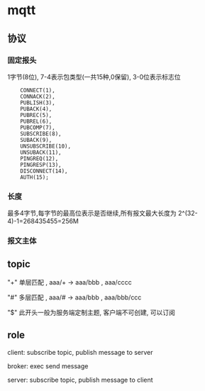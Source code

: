 # mqtt

## 协议
### 固定报头
1字节(8位), 7-4表示包类型(一共15种,0保留), 3-0位表示标志位
```
    CONNECT(1),
    CONNACK(2),
    PUBLISH(3),
    PUBACK(4),
    PUBREC(5),
    PUBREL(6),
    PUBCOMP(7),
    SUBSCRIBE(8),
    SUBACK(9),
    UNSUBSCRIBE(10),
    UNSUBACK(11),
    PINGREQ(12),
    PINGRESP(13),
    DISCONNECT(14),
    AUTH(15);
```
### 长度
最多4字节,每字节的最高位表示是否继续,所有报文最大长度为 2^(32-4)-1=268435455=256M
### 报文主体

## topic 
"+" 单层匹配 , aaa/+  -> aaa/bbb , aaa/cccc

"#" 多层匹配 , aaa/#  -> aaa/bbb , aaa/bbb/ccc

"$" 此开头一般为服务端定制主题, 客户端不可创建, 可以订阅

## role
client: subscribe topic, publish message to server

broker: exec send message 

server: subscribe topic, publish message to client
